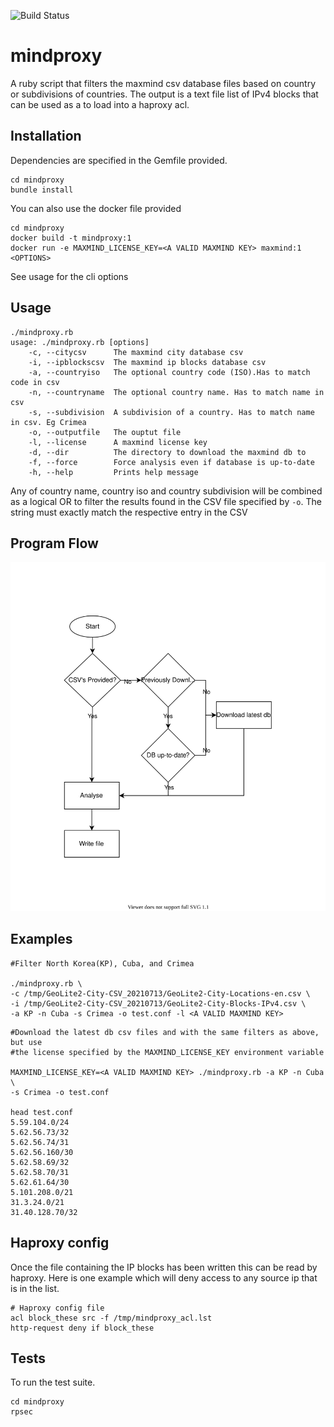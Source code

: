 ![Build Status](https://github.com/livelink/mindproxy/actions/workflows/main.yml/badge.svg)
# mindproxy

A ruby script that filters the maxmind csv database files based on country or
subdivisions of countries. The output is a text file list of IPv4 blocks that
can be used as a to load into a haproxy acl.

## Installation

Dependencies are specified in the Gemfile provided.
```
cd mindproxy
bundle install
```
You can also use the docker file provided
```
cd mindproxy
docker build -t mindproxy:1
docker run -e MAXMIND_LICENSE_KEY=<A VALID MAXMIND KEY> maxmind:1 <OPTIONS>
```
See usage for the cli options

## Usage

```
./mindproxy.rb
usage: ./mindproxy.rb [options]
    -c, --citycsv      The maxmind city database csv
    -i, --ipblockscsv  The maxmind ip blocks database csv
    -a, --countryiso   The optional country code (ISO).Has to match code in csv
    -n, --countryname  The optional country name. Has to match name in csv
    -s, --subdivision  A subdivision of a country. Has to match name in csv. Eg Crimea
    -o, --outputfile   The ouptut file
    -l, --license      A maxmind license key
    -d, --dir          The directory to download the maxmind db to
    -f, --force        Force analysis even if database is up-to-date
    -h, --help         Prints help message
```


Any of country name, country iso and country subdivision will be combined
as a logical OR to filter the results found in the CSV file specified by `-o`.
The string must exactly match the respective entry in the CSV

## Program Flow

![Flow](mindproxy_flow.svg)

## Examples

```
#Filter North Korea(KP), Cuba, and Crimea

./mindproxy.rb \
-c /tmp/GeoLite2-City-CSV_20210713/GeoLite2-City-Locations-en.csv \
-i /tmp/GeoLite2-City-CSV_20210713/GeoLite2-City-Blocks-IPv4.csv \
-a KP -n Cuba -s Crimea -o test.conf -l <A VALID MAXMIND KEY>
```
```
#Download the latest db csv files and with the same filters as above, but use
#the license specified by the MAXMIND_LICENSE_KEY environment variable

MAXMIND_LICENSE_KEY=<A VALID MAXMIND KEY> ./mindproxy.rb -a KP -n Cuba \
-s Crimea -o test.conf

head test.conf
5.59.104.0/24
5.62.56.73/32
5.62.56.74/31
5.62.56.160/30
5.62.58.69/32
5.62.58.70/31
5.62.61.64/30
5.101.208.0/21
31.3.24.0/21
31.40.128.70/32
```

## Haproxy config

Once the file containing the IP blocks has been written this can be read by
haproxy.  Here is one example which will deny access to any source ip that is in
the list.

```
# Haproxy config file
acl block_these src -f /tmp/mindproxy_acl.lst
http-request deny if block_these
```

## Tests

To run the test suite.

```
cd mindproxy
rpsec
```

